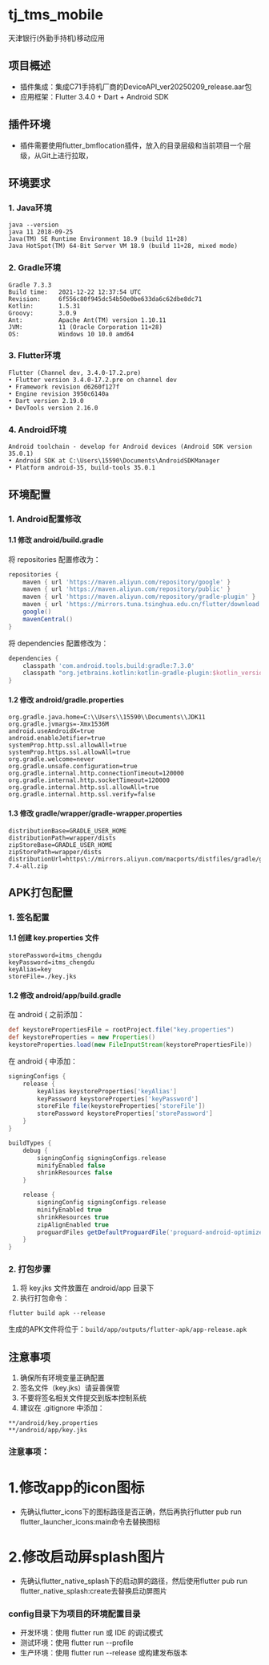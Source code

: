 # tj_tms_mobile

天津银行(外勤手持机)移动应用

## 项目概述

- 插件集成：集成C71手持机厂商的DeviceAPI_ver20250209_release.aar包
- 应用框架：Flutter 3.4.0 + Dart + Android SDK

## 插件环境
- 插件需要使用flutter_bmflocation插件，放入的目录层级和当前项目一个层级，从Git上进行拉取，

## 环境要求

### 1. Java环境
```
java --version
java 11 2018-09-25
Java(TM) SE Runtime Environment 18.9 (build 11+28)
Java HotSpot(TM) 64-Bit Server VM 18.9 (build 11+28, mixed mode)
```

### 2. Gradle环境
```
Gradle 7.3.3
Build time:   2021-12-22 12:37:54 UTC
Revision:     6f556c80f945dc54b50e0be633da6c62dbe8dc71
Kotlin:       1.5.31
Groovy:       3.0.9
Ant:          Apache Ant(TM) version 1.10.11
JVM:          11 (Oracle Corporation 11+28)
OS:           Windows 10 10.0 amd64
```

### 3. Flutter环境
```
Flutter (Channel dev, 3.4.0-17.2.pre)
• Flutter version 3.4.0-17.2.pre on channel dev
• Framework revision d6260f127f
• Engine revision 3950c6140a
• Dart version 2.19.0
• DevTools version 2.16.0
```

### 4. Android环境
```
Android toolchain - develop for Android devices (Android SDK version 35.0.1)
• Android SDK at C:\Users\15590\Documents\AndroidSDKManager
• Platform android-35, build-tools 35.0.1
```

## 环境配置

### 1. Android配置修改

#### 1.1 修改 android/build.gradle

将 repositories 配置修改为：
```gradle
repositories {
    maven { url 'https://maven.aliyun.com/repository/google' }
    maven { url 'https://maven.aliyun.com/repository/public' }
    maven { url 'https://maven.aliyun.com/repository/gradle-plugin' }
    maven { url 'https://mirrors.tuna.tsinghua.edu.cn/flutter/download.flutter.io' }
    google()
    mavenCentral()
}
```

将 dependencies 配置修改为：
```gradle
dependencies {
    classpath 'com.android.tools.build:gradle:7.3.0'
    classpath "org.jetbrains.kotlin:kotlin-gradle-plugin:$kotlin_version"
}
```

#### 1.2 修改 android/gradle.properties

```properties
org.gradle.java.home=C:\\Users\\15590\\Documents\\JDK11
org.gradle.jvmargs=-Xmx1536M
android.useAndroidX=true
android.enableJetifier=true
systemProp.http.ssl.allowAll=true
systemProp.https.ssl.allowAll=true
org.gradle.welcome=never
org.gradle.unsafe.configuration=true
org.gradle.internal.http.connectionTimeout=120000
org.gradle.internal.http.socketTimeout=120000
org.gradle.internal.http.ssl.allowAll=true
org.gradle.internal.http.ssl.verify=false
```

#### 1.3 修改 gradle/wrapper/gradle-wrapper.properties

```properties
distributionBase=GRADLE_USER_HOME
distributionPath=wrapper/dists
zipStoreBase=GRADLE_USER_HOME
zipStorePath=wrapper/dists
distributionUrl=https\://mirrors.aliyun.com/macports/distfiles/gradle/gradle-7.4-all.zip
```

## APK打包配置

### 1. 签名配置

#### 1.1 创建 key.properties 文件
```properties
storePassword=itms_chengdu
keyPassword=itms_chengdu
keyAlias=key
storeFile=./key.jks
```

#### 1.2 修改 android/app/build.gradle

在 android { 之前添加：
```gradle
def keystorePropertiesFile = rootProject.file("key.properties")
def keystoreProperties = new Properties()
keystoreProperties.load(new FileInputStream(keystorePropertiesFile))
```

在 android { 中添加：
```gradle
signingConfigs {
    release {
        keyAlias keystoreProperties['keyAlias']
        keyPassword keystoreProperties['keyPassword']
        storeFile file(keystoreProperties['storeFile'])
        storePassword keystoreProperties['storePassword']
    }
}

buildTypes {
    debug {
        signingConfig signingConfigs.release
        minifyEnabled false
        shrinkResources false
    }

    release {
        signingConfig signingConfigs.release
        minifyEnabled true
        shrinkResources true
        zipAlignEnabled true
        proguardFiles getDefaultProguardFile('proguard-android-optimize.txt'), 'proguard-rules.pro'
    }
}
```

### 2. 打包步骤

1. 将 key.jks 文件放置在 android/app 目录下
2. 执行打包命令：
```
flutter build apk --release
```

生成的APK文件将位于：`build/app/outputs/flutter-apk/app-release.apk`

## 注意事项

1. 确保所有环境变量正确配置
2. 签名文件（key.jks）请妥善保管
3. 不要将签名相关文件提交到版本控制系统
4. 建议在 .gitignore 中添加：
```
**/android/key.properties
**/android/app/key.jks
```

### 注意事项：
# 1.修改app的icon图标
- 先确认flutter_icons下的图标路径是否正确，然后再执行flutter pub run flutter_launcher_icons:main命令去替换图标

# 2.修改启动屏splash图片
- 先确认flutter_native_splash下的启动屏的路径，然后使用flutter pub run flutter_native_splash:create去替换启动屏图片

### config目录下为项目的环境配置目录
- 开发环境：使用 flutter run 或 IDE 的调试模式
- 测试环境：使用 flutter run --profile
- 生产环境：使用 flutter run --release 或构建发布版本